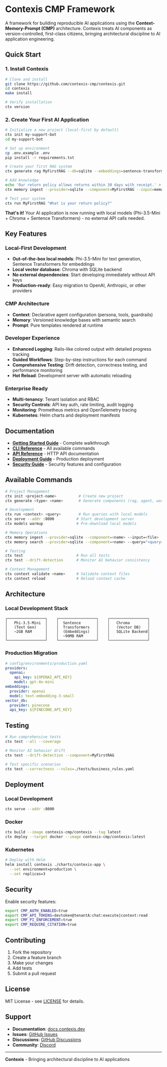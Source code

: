 # Contexis CMP Framework

A framework for building reproducible AI applications using the **Context-Memory-Prompt (CMP)** architecture. Contexis treats AI components as version-controlled, first-class citizens, bringing architectural discipline to AI application engineering.

## Quick Start

### 1. Install Contexis

```bash
# Clone and install
git clone https://github.com/contexis-cmp/contexis.git
cd contexis
make install

# Verify installation
ctx version
```

### 2. Create Your First AI Application

```bash
# Initialize a new project (local-first by default)
ctx init my-support-bot
cd my-support-bot

# Set up environment
cp .env.example .env
pip install -r requirements.txt

# Create your first RAG system
ctx generate rag MyFirstRAG --db=sqlite --embeddings=sentence-transformers

# Add knowledge
echo 'Our return policy allows returns within 30 days with receipt.' > memory/MyFirstRAG/documents/policies.txt
ctx memory ingest --provider=sqlite --component=MyFirstRAG --input=memory/MyFirstRAG/documents/policies.txt

# Test your system
ctx run MyFirstRAG "What is your return policy?"
```

**That's it!** Your AI application is now running with local models (Phi-3.5-Mini + Chroma + Sentence Transformers) - no external API calls needed.

## Key Features

### **Local-First Development**
- **Out-of-the-box local models**: Phi-3.5-Mini for text generation, Sentence Transformers for embeddings
- **Local vector database**: Chroma with SQLite backend
- **No external dependencies**: Start developing immediately without API keys
- **Production-ready**: Easy migration to OpenAI, Anthropic, or other providers

### **CMP Architecture**
- **Context**: Declarative agent configuration (persona, tools, guardrails)
- **Memory**: Versioned knowledge bases with semantic search
- **Prompt**: Pure templates rendered at runtime

### **Developer Experience**
- **Enhanced Logging**: Rails-like colored output with detailed progress tracking
- **Guided Workflows**: Step-by-step instructions for each command
- **Comprehensive Testing**: Drift detection, correctness testing, and performance monitoring
- **Hot Reload**: Development server with automatic reloading

### **Enterprise Ready**
- **Multi-tenancy**: Tenant isolation and RBAC
- **Security Controls**: API key auth, rate limiting, audit logging
- **Monitoring**: Prometheus metrics and OpenTelemetry tracing
- **Kubernetes**: Helm charts and deployment manifests

## Documentation

- **[Getting Started Guide](docs/guides/getting-started.md)** - Complete walkthrough
- **[CLI Reference](docs/cli.md)** - All available commands
- **[API Reference](docs/api/README.md)** - HTTP API documentation
- **[Deployment Guide](docs/deployment.md)** - Production deployment
- **[Security Guide](docs/security.md)** - Security features and configuration

## Available Commands

```bash
# Project Management
ctx init <project-name>          # Create new project
ctx generate <type> <name>       # Generate components (rag, agent, workflow)

# Development
ctx run <context> <query>        # Run queries with local models
ctx serve --addr :8000          # Start development server
ctx models warmup               # Pre-download local models

# Memory Operations
ctx memory ingest --provider=sqlite --component=<name> --input=<file>
ctx memory search --provider=sqlite --component=<name> --query="<query>"

# Testing
ctx test                        # Run all tests
ctx test --drift-detection      # Monitor AI behavior consistency

# Context Management
ctx context validate <name>     # Validate context files
ctx context reload              # Reload context cache
```

## Architecture

### Local Development Stack
```
┌─────────────────┐    ┌─────────────────┐    ┌─────────────────┐
│   Phi-3.5-Mini  │    │  Sentence       │    │   Chroma        │
│   (Text Gen)    │    │  Transformers   │    │   (Vector DB)   │
│   ~2GB RAM      │    │  (Embeddings)   │    │   SQLite Backend│
│                 │    │  ~90MB RAM      │    │                 │
└─────────────────┘    └─────────────────┘    └─────────────────┘
```

### Production Migration
```yaml
# config/environments/production.yaml
providers:
  openai:
    api_key: ${OPENAI_API_KEY}
    model: gpt-4o-mini
embeddings:
  provider: openai
  model: text-embedding-3-small
vector_db:
  provider: pinecone
  api_key: ${PINECONE_API_KEY}
```

## Testing

```bash
# Run comprehensive tests
ctx test --all --coverage

# Monitor AI behavior drift
ctx test --drift-detection --component=MyFirstRAG

# Test specific scenarios
ctx test --correctness --rules=./tests/business_rules.yaml
```

## Deployment

### Local Development
```bash
ctx serve --addr :8000
```

### Docker
```bash
ctx build --image contexis-cmp/contexis --tag latest
ctx deploy --target docker --image contexis-cmp/contexis:latest
```

### Kubernetes
```bash
# Deploy with Helm
helm install contexis ./charts/contexis-app \
  --set environment=production \
  --set replicas=3
```

## Security

Enable security features:
```bash
export CMP_AUTH_ENABLED=true
export CMP_API_TOKENS=devtoken@tenantA:chat:execute|context:read
export CMP_PI_ENFORCEMENT=true
export CMP_REQUIRE_CITATION=true
```

## Contributing

1. Fork the repository
2. Create a feature branch
3. Make your changes
4. Add tests
5. Submit a pull request

## License

MIT License - see [LICENSE](LICENSE) for details.

## Support

- **Documentation**: [docs.contexis.dev](https://docs.contexis.dev)
- **Issues**: [GitHub Issues](https://github.com/contexis-cmp/contexis/issues)
- **Discussions**: [GitHub Discussions](https://github.com/contexis-cmp/contexis/discussions)
- **Community**: [Discord](https://discord.gg/contexis)

---

**Contexis** - Bringing architectural discipline to AI applications 
